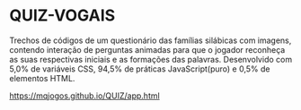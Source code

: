 # QUIZ-VOGAIS
Trechos de códigos de um questionário das famílias silábicas com imagens, contendo interação de perguntas animadas para que o jogador reconheça as suas respectivas iniciais e as formações das palavras. Desenvolvido com 5,0% de variáveis CSS, 94,5% de práticas JavaScript(puro) e 0,5% de elementos HTML.

https://mqjogos.github.io/QUIZ/app.html
